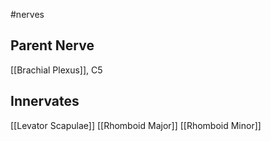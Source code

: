 #nerves 
## Parent Nerve
[[Brachial Plexus]], C5


## Innervates
[[Levator Scapulae]]
[[Rhomboid Major]]
[[Rhomboid Minor]]
